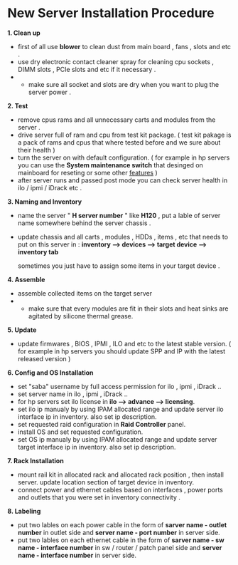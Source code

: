 # New Server Installation Procedure

**1. Clean up**
 - first of all use **blower** to clean dust from main board , fans , slots and etc .
 - use dry electronic contact cleaner spray for cleaning cpu sockets , DIMM slots , PCIe slots and etc if it necessary .
 - * make sure all socket and slots are dry when you want to plug the server power .

**2. Test**
 - remove cpus rams and all unnecessary carts and modules from the server .
 - drive server full of ram and cpu from test kit package. ( test kit pakage is a pack of rams and cpus that where tested before and we sure about their health )
 - turn the server on with default configuration. ( for example in hp servers you can use the **System maintenance switch** that desinged on mainboard for reseting or some other [features](https://techlibrary.hpe.com/docs/iss/DL380_Gen9/setup_install/GUID-83D6E12A-E5FB-4CDA-BBEB-2DB5559ED716.html) )
 - after server runs and passed post mode you can check server health in ilo / ipmi / iDrack etc .
 
**3. Naming and Inventory**
 - name the server " **H server number** " like **H120** , put a lable of server name somewhere behind the server chassis .
 - update chassis and all carts , modules , HDDs , items , etc that needs to put on this server in : **inventory --> devices --> target device --> inventory tab**
 
   sometimes you just have to assign some items in your target device .
 
**4. Assemble**
 - assemble collected items on the target server
 - * make sure that every modules are fit in their slots and heat sinks are agitated by silicone thermal grease.
 
**5. Update**
 - update firmwares , BIOS , IPMI , ILO and etc to the latest stable version. ( for example in hp servers you should update SPP and IP with the latest released version )
 
**6. Config and OS Installation**
 - set "saba" username by full access permission for ilo , ipmi , iDrack ..
 - set server name in ilo , ipmi , iDrack ..
 - for hp servers set ilo license in **ilo --> advance --> licensing**.
 - set ilo ip manualy by using IPAM allocated range and update server ilo interface ip in inventory. also set ip description.
 - set requested raid configuration in **Raid Controller** panel. 
 - install OS and set requested configuration.
 - set OS ip manualy by using IPAM allocated range and update server target interface ip in inventory. also set ip description.

**7. Rack Installation**
 - mount rail kit in allocated rack and allocated rack position , then install server. update location section of target device in inventory.
 - connect power and ethernet cables based on interfaces , power ports and outlets that you were set in inventory connectivity .
 
**8. Labeling**
 - put two lables on each power cable in the form of **sarver name - outlet number** in outlet side and **server name - port number** in server side.
 - put two lables on each ethernet cable in the form of **sarver name - sw name - interface number** in sw / router / patch panel side and **server name - interface number** in server side.
